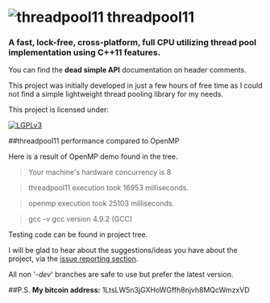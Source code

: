 ![threadpool11](https://raw.githubusercontent.com/tghosgor/threadpool11/misc/img/logo.png)
threadpool11
==========

### A fast, lock-free, cross-platform, full CPU utilizing thread pool implementation using C++11 features.

You can find the **dead simple API** documentation on header comments.

This project was initially developed in just a few hours of free time as I could not find a simple lightweight thread pooling library for my needs.

This project is licensed under:

[![LGPLv3](https://raw.githubusercontent.com/tghosgor/threadpool11/misc/img/lgplv3-147x51.png)](http://www.gnu.org/licenses/lgpl-3.0.html)

##threadpool11 performance compared to OpenMP

Here is a result of OpenMP demo found in the tree.
> Your machine's hardware concurrency is 8

> threadpool11 execution took 16953 milliseconds.

> openmp execution took 25103 milliseconds.

> gcc -v
> gcc version 4.9.2 (GCC)

Testing code can be found in project tree.

I will be glad to hear about the suggestions/ideas you have about the project, via the [issue reporting section](https://github.com/tghosgor/threadpool11/issues).

All non '_-dev_' branches are safe to use but prefer the latest version.

##P.S.
**My bitcoin address:** 1LtsLW5n3jGXHoWGffh8njvh8MQcWmzxVD
